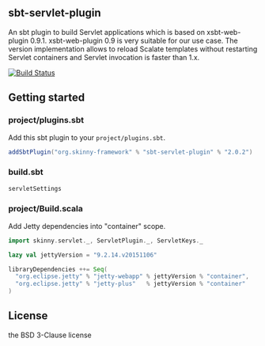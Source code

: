 ## sbt-servlet-plugin

An sbt plugin to build Servlet applications which is based on xsbt-web-plugin 0.9.1.
xsbt-web-plugin 0.9 is very suitable for our use case.
The version implementation allows to reload Scalate templates without restarting Servlet containers and Servlet invocation is faster than 1.x.

[![Build Status](https://travis-ci.org/skinny-framework/sbt-servlet-plugin.svg?branch=master)](https://travis-ci.org/skinny-framework/sbt-servlet-plugin)

## Getting started 

### project/plugins.sbt

Add this sbt plugin to your `project/plugins.sbt`.

```scala
addSbtPlugin("org.skinny-framework" % "sbt-servlet-plugin" % "2.0.2")
```

### build.sbt

```scala
servletSettings
```

### project/Build.scala 

Add Jetty dependencies into "container" scope.

```scala
import skinny.servlet._, ServletPlugin._, ServletKeys._

lazy val jettyVersion = "9.2.14.v20151106"

libraryDependencies ++= Seq(
  "org.eclipse.jetty" % "jetty-webapp" % jettyVersion % "container",
  "org.eclipse.jetty" % "jetty-plus"   % jettyVersion % "container"
)
```

## License

the BSD 3-Clause license

